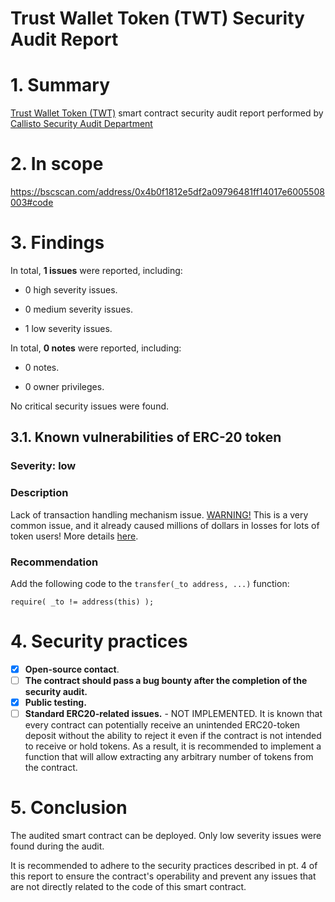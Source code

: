 # Trust Wallet Token (TWT) Security Audit Report

# 1. Summary

[Trust Wallet Token (TWT)](https://bscscan.com/address/0x4b0f1812e5df2a09796481ff14017e6005508003#code) smart contract security audit report performed by [Callisto Security Audit Department](https://github.com/EthereumCommonwealth/Auditing)

# 2. In scope

https://bscscan.com/address/0x4b0f1812e5df2a09796481ff14017e6005508003#code

# 3. Findings

In total, **1 issues** were reported, including:

- 0 high severity issues.

- 0 medium severity issues.

- 1 low severity issues.

In total, **0 notes** were reported, including:

- 0 notes.

- 0 owner privileges.

No critical security issues were found.

## 3.1. Known vulnerabilities of ERC-20 token

### Severity: low

### Description

Lack of transaction handling mechanism issue. [WARNING!](https://gist.github.com/Dexaran/ddb3e89fe64bf2e06ed15fbd5679bd20)  This is a very common issue, and it already caused millions of dollars in losses for lots of token users! More details [here](https://docs.google.com/document/d/1Feh5sP6oQL1-1NHi-X1dbgT3ch2WdhbXRevDN681Jv4/edit).

### Recommendation

Add the following code to the `transfer(_to address, ...)` function:

```
require( _to != address(this) );

```


# 4. Security practices

- [x] **Open-source contact**.
- [ ] **The contract should pass a bug bounty after the completion of the security audit.**
- [x] **Public testing.**
- [ ] **Standard ERC20-related issues.** - NOT IMPLEMENTED. It is known that every contract can potentially receive an unintended ERC20-token deposit without the ability to reject it even if the contract is not intended to receive or hold tokens. As a result, it is recommended to implement a function that will allow extracting any arbitrary number of tokens from the contract.

# 5. Conclusion

The audited smart contract can be deployed. Only low severity issues were found during the audit.

It is recommended to adhere to the security practices described in pt. 4 of this report to ensure the contract's operability and prevent any issues that are not directly related to the code of this smart contract.

